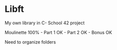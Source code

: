 # Libft
My own library in C- School 42 project

Moulinette 100% - Part 1 OK - Part 2 OK - Bonus OK

Need to organize folders
